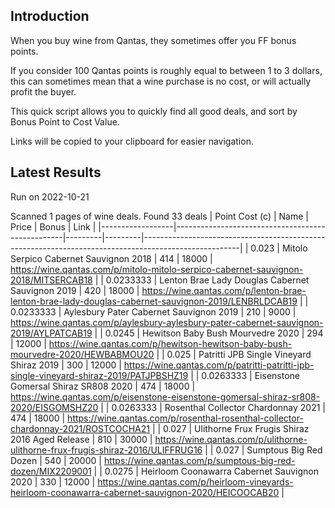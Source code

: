 ## Introduction

When you buy wine from Qantas, they sometimes offer you FF bonus points. 

If you consider 100 Qantas points is roughly equal to between 1 to 3 dollars, this can sometimes mean that a wine purchase is no cost, or will actually profit the buyer.

This quick script allows you to quickly find all good deals, and sort by Bonus Point to Cost Value.

Links will be copied to your clipboard for easier navigation.

## Latest Results

Run on 2022-10-21

Scanned 1 pages of wine deals.
Found 33 deals
|   Point Cost (c) | Name                                             |   Price |   Bonus | Link                                                                                                 |
|------------------|--------------------------------------------------|---------|---------|------------------------------------------------------------------------------------------------------|
|        0.023     | Mitolo Serpico Cabernet Sauvignon 2018           |     414 |   18000 | https://wine.qantas.com/p/mitolo-mitolo-serpico-cabernet-sauvignon-2018/MITSERCAB18                  |
|        0.0233333 | Lenton Brae Lady Douglas Cabernet Sauvignon 2019 |     420 |   18000 | https://wine.qantas.com/p/lenton-brae-lenton-brae-lady-douglas-cabernet-sauvignon-2019/LENBRLDCAB19  |
|        0.0233333 | Aylesbury Pater Cabernet Sauvignon 2019          |     210 |    9000 | https://wine.qantas.com/p/aylesbury-aylesbury-pater-cabernet-sauvignon-2019/AYLPATCAB19              |
|        0.0245    | Hewitson Baby Bush Mourvedre 2020                |     294 |   12000 | https://wine.qantas.com/p/hewitson-hewitson-baby-bush-mourvedre-2020/HEWBABMOU20                     |
|        0.025     | Patritti JPB Single Vineyard Shiraz 2019         |     300 |   12000 | https://wine.qantas.com/p/patritti-patritti-jpb-single-vineyard-shiraz-2019/PATJPBSHZ19              |
|        0.0263333 | Eisenstone Gomersal Shiraz SR808 2020            |     474 |   18000 | https://wine.qantas.com/p/eisenstone-eisenstone-gomersal-shiraz-sr808-2020/EISGOMSHZ20               |
|        0.0263333 | Rosenthal Collector Chardonnay 2021              |     474 |   18000 | https://wine.qantas.com/p/rosenthal-rosenthal-collector-chardonnay-2021/ROSTCOCHA21                  |
|        0.027     | Ulithorne Frux Frugis Shiraz 2016 Aged Release   |     810 |   30000 | https://wine.qantas.com/p/ulithorne-ulithorne-frux-frugis-shiraz-2016/ULIFFRUG16                     |
|        0.027     | Sumptous Big Red Dozen                           |     540 |   20000 | https://wine.qantas.com/p/sumptous-big-red-dozen/MIX2209001                                          |
|        0.0275    | Heirloom Coonawarra Cabernet Sauvignon 2020      |     330 |   12000 | https://wine.qantas.com/p/heirloom-vineyards-heirloom-coonawarra-cabernet-sauvignon-2020/HEICOOCAB20 |

